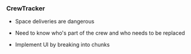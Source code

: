 ### CrewTracker

- Space deliveries are dangerous

- Need to know who's part of the crew and who needs to be replaced

- Implement UI by breaking into chunks
